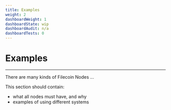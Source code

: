 ```yaml
---
title: Examples
weight: 2
dashboardWeight: 1
dashboardState: wip
dashboardAudit: n/a
dashboardTests: 0
---
```


# Examples
---

There are many kinds of Filecoin Nodes ...

This section should contain:

- what all nodes must have, and why
- examples of using different systems

